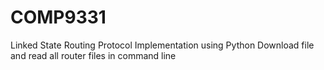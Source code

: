 # COMP9331
Linked State Routing Protocol Implementation using Python
Download file and read all router files in command line

